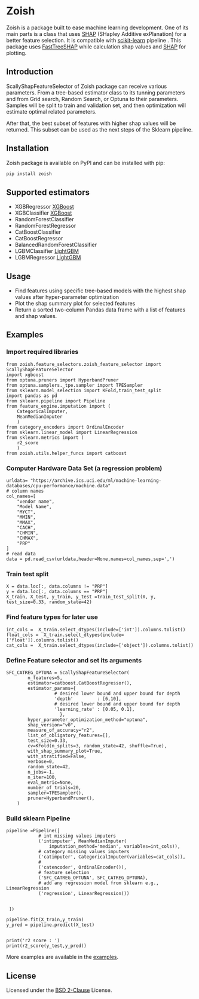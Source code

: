 # Zoish

Zoish is a package built to ease machine learning development. One of its main parts is a class that uses  [SHAP](https://arxiv.org/abs/1705.07874) (SHapley Additive exPlanation)  for a better feature selection. It is compatible with [scikit-learn](https://scikit-learn.org) pipeline . This package  uses [FastTreeSHAP](https://arxiv.org/abs/2109.09847) while calculation shap values and [SHAP](https://shap.readthedocs.io/en/latest/index.html) for plotting. 


## Introduction

ScallyShapFeatureSelector of Zoish package can receive various parameters. From a tree-based estimator class to its tunning parameters and from Grid search, Random Search, or Optuna to their parameters. Samples will be split to train and validation set, and then optimization will estimate optimal related parameters.

 After that, the best subset of features with higher shap values will be returned. This subset can be used as the next steps of the Sklearn pipeline. 


## Installation

Zoish package is available on PyPI and can be installed with pip:

```sh
pip install zoish
```


## Supported estimators

- XGBRegressor  [XGBoost](https://github.com/dmlc/xgboost)
- XGBClassifier [XGBoost](https://github.com/dmlc/xgboost)
- RandomForestClassifier 
- RandomForestRegressor 
- CatBoostClassifier 
- CatBoostRegressor 
- BalancedRandomForestClassifier 
- LGBMClassifier [LightGBM](https://github.com/microsoft/LightGBM)
- LGBMRegressor [LightGBM](https://github.com/microsoft/LightGBM)

## Usage

- Find features using specific tree-based models with the highest shap values after hyper-parameter optimization
- Plot the shap summary plot for selected features
- Return a sorted two-column Pandas data frame with a list of features and shap values. 


## Examples 

### Import required libraries
```
from zoish.feature_selectors.zoish_feature_selector import ScallyShapFeatureSelector
import xgboost
from optuna.pruners import HyperbandPruner
from optuna.samplers._tpe.sampler import TPESampler
from sklearn.model_selection import KFold,train_test_split
import pandas as pd
from sklearn.pipeline import Pipeline
from feature_engine.imputation import (
    CategoricalImputer,
    MeanMedianImputer
    )
from category_encoders import OrdinalEncoder
from sklearn.linear_model import LinearRegression
from sklearn.metrics import (
    r2_score
    )
from zoish.utils.helper_funcs import catboost
```

### Computer Hardware Data Set (a regression problem)
```
urldata= "https://archive.ics.uci.edu/ml/machine-learning-databases/cpu-performance/machine.data"
# column names
col_names=[
    "vendor name",
    "Model Name",
    "MYCT",
    "MMIN",
    "MMAX",
    "CACH",
    "CHMIN",
    "CHMAX",
    "PRP"
]
# read data
data = pd.read_csv(urldata,header=None,names=col_names,sep=',')
```
### Train test split
```
X = data.loc[:, data.columns != "PRP"]
y = data.loc[:, data.columns == "PRP"]
X_train, X_test, y_train, y_test =train_test_split(X, y, test_size=0.33, random_state=42)
```
### Find feature types for later use
```
int_cols =  X_train.select_dtypes(include=['int']).columns.tolist()
float_cols =  X_train.select_dtypes(include=['float']).columns.tolist()
cat_cols =  X_train.select_dtypes(include=['object']).columns.tolist()
```

###  Define Feature selector and set its arguments  
```
SFC_CATREG_OPTUNA = ScallyShapFeatureSelector(
        n_features=5,
        estimator=catboost.CatBoostRegressor(),
        estimator_params={
                  # desired lower bound and upper bound for depth
                  'depth'         : [6,10],
                  # desired lower bound and upper bound for depth
                  'learning_rate' : [0.05, 0.1],  
                    },
        hyper_parameter_optimization_method="optuna",
        shap_version="v0",
        measure_of_accuracy="r2",
        list_of_obligatory_features=[],
        test_size=0.33,
        cv=KFold(n_splits=3, random_state=42, shuffle=True),
        with_shap_summary_plot=True,
        with_stratified=False,
        verbose=0,
        random_state=42,
        n_jobs=-1,
        n_iter=100,
        eval_metric=None,
        number_of_trials=20,
        sampler=TPESampler(),
        pruner=HyperbandPruner(),
    )
```

### Build sklearn Pipeline  
```
pipeline =Pipeline([
            # int missing values imputers
            ('intimputer', MeanMedianImputer(
                imputation_method='median', variables=int_cols)),
            # category missing values imputers
            ('catimputer', CategoricalImputer(variables=cat_cols)),
            #
            ('catencoder', OrdinalEncoder()),
            # feature selection
            ('SFC_CATREG_OPTUNA', SFC_CATREG_OPTUNA),
            # add any regression model from sklearn e.g., LinearRegression
            ('regression', LinearRegression())


 ])

pipeline.fit(X_train,y_train)
y_pred = pipeline.predict(X_test)


print('r2 score : ')
print(r2_score(y_test,y_pred))

```

More examples are available in the [examples](https://github.com/drhosseinjavedani/zoish/tree/main/zoish/examples). 

## License
Licensed under the [BSD 2-Clause](https://opensource.org/licenses/BSD-2-Clause) License.